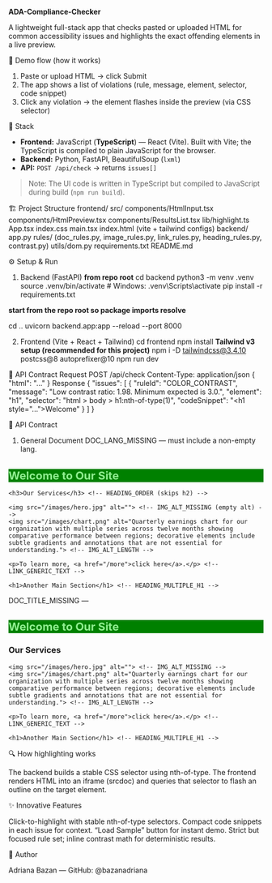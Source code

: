 **ADA-Compliance-Checker**

A lightweight full-stack app that checks pasted or uploaded HTML for common accessibility issues and highlights the exact offending elements in a live preview.

🚀 Demo flow (how it works)
1. Paste or upload HTML → click Submit
2. The app shows a list of violations (rule, message, element, selector, code snippet)
3. Click any violation → the element flashes inside the preview (via CSS selector)

🧰 Stack
- **Frontend:** JavaScript (**TypeScript**) — React (Vite). Built with Vite; the TypeScript is compiled to plain JavaScript for the browser.
- **Backend:** Python, FastAPI, BeautifulSoup (`lxml`)
- **API:** `POST /api/check` → returns `issues[]`
> Note: The UI code is written in TypeScript but compiled to JavaScript during build (`npm run build`).


🏗️ Project Structure
frontend/
  src/
    components/HtmlInput.tsx  components/HtmlPreview.tsx  components/ResultsList.tsx
    lib/highlight.ts  App.tsx  index.css  main.tsx
  index.html  (vite + tailwind configs)
backend/
  app.py
  rules/ (doc_rules.py, image_rules.py, link_rules.py, heading_rules.py, contrast.py)
  utils/dom.py
  requirements.txt
README.md

⚙️ Setup & Run
1) Backend (FastAPI)
**from repo root**
cd backend
python3 -m venv .venv
source .venv/bin/activate         # Windows: .venv\Scripts\activate
pip install -r requirements.txt

**start from the repo root so package imports resolve**

cd ..
uvicorn backend.app:app --reload --port 8000

2) Frontend (Vite + React + Tailwind)
cd frontend
npm install
**Tailwind v3 setup (recommended for this project)**
npm i -D tailwindcss@3.4.10 postcss@8 autoprefixer@10
npm run dev

🔌 API Contract
Request
POST /api/check
Content-Type: application/json
{ "html": "<!doctype html><html>...</html>" }
Response
{
  "issues": [
    {
      "ruleId": "COLOR_CONTRAST",
      "message": "Low contrast ratio: 1.98. Minimum expected is 3.0.",
      "element": "h1",
      "selector": "html > body > h1:nth-of-type(1)",
      "codeSnippet": "<h1 style=\"...\">Welcome</h1>"
    }
  ]
}

🔌 API Contract
1) General Document
DOC_LANG_MISSING — <html> must include a non-empty lang.
 <title></title> <!-- DOC_TITLE_MISSING -->
  </head>
  <!-- DOC_LANG_MISSING: no lang on <html> -->
  <body>
    <h1 style="color: lightgreen; background: green; font-size:22px;">
      Welcome to Our Site
    </h1> <!-- COLOR_CONTRAST (large text) -->

    <h3>Our Services</h3> <!-- HEADING_ORDER (skips h2) -->

    <img src="/images/hero.jpg" alt=""> <!-- IMG_ALT_MISSING (empty alt) -->
    <img src="/images/chart.png" alt="Quarterly earnings chart for our organization with multiple series across twelve months showing comparative performance between regions; decorative elements include subtle gradients and annotations that are not essential for understanding."> <!-- IMG_ALT_LENGTH -->

    <p>To learn more, <a href="/more">click here</a>.</p> <!-- LINK_GENERIC_TEXT -->

    <h1>Another Main Section</h1> <!-- HEADING_MULTIPLE_H1 -->
  </body>
</html>DOC_TITLE_MISSING — <title> must exist and contain text.
COLOR_CONTRAST — inline-style only; required ratios: ≥4.5:1 normal, ≥3.0:1 large (≥18px, or ≥14px bold).
2) Images
IMG_ALT_MISSING — flags when alt is missing or empty (alt="").
IMG_ALT_LENGTH — flags when alt length > 120 characters.
3) Links
LINK_GENERIC_TEXT — flags “click here”, “read more”, “here”, “more”, “learn more”, etc.
4) Headings
HEADING_ORDER — no skipping levels (e.g., h1 → h3).
HEADING_MULTIPLE_H1 — only one h1 per page.
Notes/limits: Contrast is computed from inline style only (with simple ancestor background fallback). External CSS, images, gradients, and computed styles are out of scope by design for this assignment. Large text detection uses inline font-size and font-weight.

🧪 Sample HTML (triggers all rules)
<!doctype html>
<html>
  <head>
    <title></title> <!-- DOC_TITLE_MISSING -->
  </head>
  <!-- DOC_LANG_MISSING: no lang on <html> -->
  <body>
    <h1 style="color: lightgreen; background: green; font-size:22px;">
      Welcome to Our Site
    </h1> <!-- COLOR_CONTRAST (large text) -->
    <h3>Our Services</h3> <!-- HEADING_ORDER (skips h2) -->

    <img src="/images/hero.jpg" alt=""> <!-- IMG_ALT_MISSING -->
    <img src="/images/chart.png" alt="Quarterly earnings chart for our organization with multiple series across twelve months showing comparative performance between regions; decorative elements include subtle gradients and annotations that are not essential for understanding."> <!-- IMG_ALT_LENGTH -->

    <p>To learn more, <a href="/more">click here</a>.</p> <!-- LINK_GENERIC_TEXT -->

    <h1>Another Main Section</h1> <!-- HEADING_MULTIPLE_H1 -->
  </body>
</html>

   


🔍 How highlighting works

The backend builds a stable CSS selector using nth-of-type.
The frontend renders HTML into an iframe (srcdoc) and queries that selector to flash an outline on the target element.

✨ Innovative Features

Click-to-highlight with stable nth-of-type selectors.
Compact code snippets in each issue for context.
“Load Sample” button for instant demo.
Strict but focused rule set; inline contrast math for deterministic results.

👤 Author

Adriana Bazan — GitHub: @bazanadriana